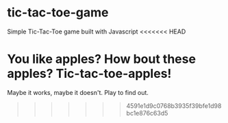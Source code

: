 # tic-tac-toe-game
Simple Tic-Tac-Toe game built with Javascript
<<<<<<< HEAD


You like apples? How bout these apples? Tic-tac-toe-apples!
=======
Maybe it works, maybe it doesn't. Play to find out.
>>>>>>> 4591e1d9c0768b3935f39bfe1d98bc1e876c63d5


